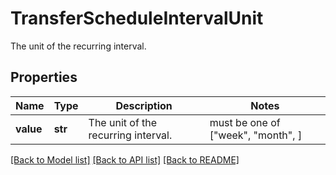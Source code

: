 # TransferScheduleIntervalUnit

The unit of the recurring interval.

## Properties
Name | Type | Description | Notes
------------ | ------------- | ------------- | -------------
**value** | **str** | The unit of the recurring interval. |  must be one of ["week", "month", ]

[[Back to Model list]](../README.md#documentation-for-models) [[Back to API list]](../README.md#documentation-for-api-endpoints) [[Back to README]](../README.md)


